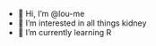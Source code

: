 - 👋 Hi, I’m @lou-me
- 👀 I’m interested in all things kidney
- 🌱 I’m currently learning R

<!---
lou-me/lou-me is a ✨ special ✨ repository because its `README.md` (this file) appears on your GitHub profile.
You can click the Preview link to take a look at your changes.
--->
